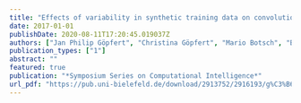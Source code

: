 ```yaml
---
title: "Effects of variability in synthetic training data on convolutional neural networks for 3D head reconstruction"
date: 2017-01-01
publishDate: 2020-08-11T17:20:45.019037Z
authors: ["Jan Philip Göpfert", "Christina Göpfert", "Mario Botsch", "Barbara Hammer"]
publication_types: ["1"]
abstract: ""
featured: true
publication: "*Symposium Series on Computational Intelligence*"
url_pdf: "https://pub.uni-bielefeld.de/download/2913752/2916193/g%C3%B6pfert_variability_ssci_2017.pdf"
---
```


